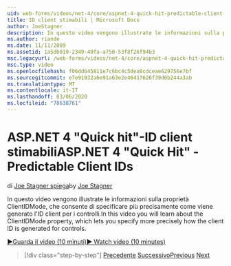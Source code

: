 ```yaml
---
uid: web-forms/videos/net-4/core/aspnet-4-quick-hit-predictable-client-ids
title: ID client stimabili | Microsoft Docs
author: JoeStagner
description: In questo video vengono illustrate le informazioni sulla proprietà ClientIDMode, che consente di specificare più precisamente come viene generato l'ID client per i controlli.
ms.author: riande
ms.date: 11/11/2009
ms.assetid: 1a5db019-2349-49fa-a750-53f8f26f94b3
msc.legacyurl: /web-forms/videos/net-4/core/aspnet-4-quick-hit-predictable-client-ids
msc.type: video
ms.openlocfilehash: f06dd645811e7c6bc4c5dea8cdceae629756e7bf
ms.sourcegitcommit: e7e91932a6e91a63e2e46417626f39d6b244a3ab
ms.translationtype: MT
ms.contentlocale: it-IT
ms.lasthandoff: 03/06/2020
ms.locfileid: "78638761"
---
```

# <a name="aspnet-4-quick-hit---predictable-client-ids"></a><span data-ttu-id="c3c3e-103">ASP.NET 4 "Quick hit"-ID client stimabili</span><span class="sxs-lookup"><span data-stu-id="c3c3e-103">ASP.NET 4 "Quick Hit" - Predictable Client IDs</span></span>

<span data-ttu-id="c3c3e-104">di [Joe Stagner spiega](https://github.com/JoeStagner)</span><span class="sxs-lookup"><span data-stu-id="c3c3e-104">by [Joe Stagner](https://github.com/JoeStagner)</span></span>

<span data-ttu-id="c3c3e-105">In questo video vengono illustrate le informazioni sulla proprietà ClientIDMode, che consente di specificare più precisamente come viene generato l'ID client per i controlli.</span><span class="sxs-lookup"><span data-stu-id="c3c3e-105">In this video you will learn about the ClientIDMode property, which lets you specify more precisely how the client ID is generated for controls.</span></span> 

[<span data-ttu-id="c3c3e-106">&#9654;Guarda il video (10 minuti)</span><span class="sxs-lookup"><span data-stu-id="c3c3e-106">&#9654; Watch video (10 minutes)</span></span>](https://channel9.msdn.com/Blogs/ASP-NET-Site-Videos/aspnet-4-quick-hit-predictable-client-ids)

> [!div class="step-by-step"]
> <span data-ttu-id="c3c3e-107">[Precedente](aspnet-4-quick-hit-clean-webconfig-files.md)
> [Successivo](aspnet-4-quick-hit-the-htmlencoder-utility-method.md)</span><span class="sxs-lookup"><span data-stu-id="c3c3e-107">[Previous](aspnet-4-quick-hit-clean-webconfig-files.md)
[Next](aspnet-4-quick-hit-the-htmlencoder-utility-method.md)</span></span>
